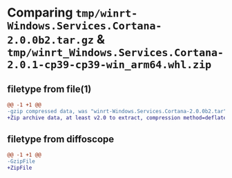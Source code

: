 # Comparing `tmp/winrt-Windows.Services.Cortana-2.0.0b2.tar.gz` & `tmp/winrt_Windows.Services.Cortana-2.0.1-cp39-cp39-win_arm64.whl.zip`

## filetype from file(1)

```diff
@@ -1 +1 @@
-gzip compressed data, was "winrt-Windows.Services.Cortana-2.0.0b2.tar", last modified: Sat Dec  2 18:25:23 2023, max compression
+Zip archive data, at least v2.0 to extract, compression method=deflate
```

## filetype from diffoscope

```diff
@@ -1 +1 @@
-GzipFile
+ZipFile
```

